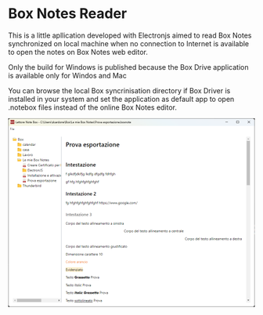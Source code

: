 # Box Notes Reader
This is a little apllication developed  with Electronjs aimed to read Box Notes synchronized on local machine when no connection to Internet is available to open the notes on Box Notes web editor.

Only the build for Windows is published because the Box Drive application is available only for Windos and Mac

You can browse the local Box syncrinisation directory if Box Driver is installed in your system and set the application as default app to open .notebox files instead of the online Box Notes editor.

<p align="center">
  <img src="https://github.com/donicom/BoxNotesReader/blob/main/screen.png?raw=true" alt="Box Notes Reader Screen"/>
</p>
